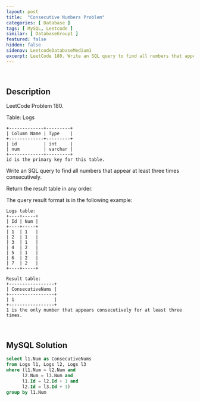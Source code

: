 ```yaml
---
layout: post
title:  "Consecutive Numbers Problem"
categories: [ Database ]
tags: [ MySQL, Leetcode ]
similar: [ DatabaseGroup1 ]
featured: false
hidden: false
sidenav: LeetcodeDatabaseMedium1
excerpt: LeetCode 180. Write an SQL query to find all numbers that appear at least three times consecutively.
---
```


<br />

## Description

LeetCode Problem 180. 

Table: Logs

```
+-------------+---------+
| Column Name | Type    |
+-------------+---------+
| id          | int     |
| num         | varchar |
+-------------+---------+
id is the primary key for this table.
```

Write an SQL query to find all numbers that appear at least three times consecutively.

Return the result table in any order.

The query result format is in the following example:

 
```
Logs table:
+----+-----+
| Id | Num |
+----+-----+
| 1  | 1   |
| 2  | 1   |
| 3  | 1   |
| 4  | 2   |
| 5  | 1   |
| 6  | 2   |
| 7  | 2   |
+----+-----+

Result table:
+-----------------+
| ConsecutiveNums |
+-----------------+
| 1               |
+-----------------+
1 is the only number that appears consecutively for at least three times.
```

<br />

## MySQL Solution


```sql
select l1.Num as ConsecutiveNums
from Logs l1, Logs l2, Logs l3
where (l1.Num = l2.Num and 
      l2.Num = l3.Num and
      l1.Id = l2.Id + 1 and 
      l2.Id = l3.Id + 1)
group by l1.Num
```
